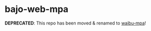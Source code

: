 # bajo-web-mpa

**DEPRECATED**: This repo has been moved & renamed to [waibu-mpa](https://github.com/ardhi/waibu-mpa)!